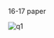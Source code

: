 
16-17 paper 

![q1](https://github.com/HW-Computer-Science-Society/F28DM/edit/main/past-papers/images/16-17-1.png)

